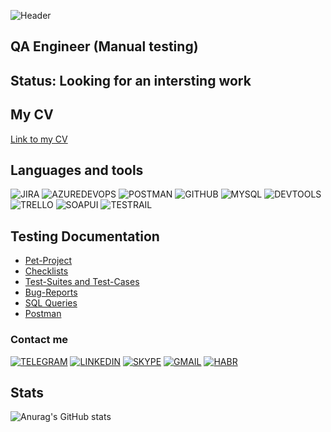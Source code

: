 ![Header](https://github.com/AAstashko/AAstashko/blob/main/assets/Neon_gif_2.gif)

## QA Engineer (Manual testing)

## Status: Looking for an intersting work

## My CV
[Link to my CV](https://drive.google.com/file/d/11f9eLA8Iqehxg_GW1y-B4wbavep2Fp2L/view?usp=share_link)

## Languages and tools
![JIRA](https://img.shields.io/badge/Jira-090909?style=for-the-badge&logo=jira&logoColor=136be1)
![AZUREDEVOPS](https://img.shields.io/badge/AzureDevOps-090909?style=for-the-badge&logo=AzureDevOps&logoColor=136be1)
![POSTMAN](https://img.shields.io/badge/Postman-090909?style=for-the-badge&logo=postman&logoColor=f76935)
![GITHUB](https://img.shields.io/badge/Github-090909?style=for-the-badge&logo=github&logoColor=8cc4d7)
![MYSQL](https://img.shields.io/badge/MySQL-090909?style=for-the-badge&logo=MySQL&logoColor=71b556)
![DEVTOOLS](https://img.shields.io/badge/DevTools-090909?style=for-the-badge&logo=googlechrome&logoColor=7d5fa6)
![TRELLO](https://img.shields.io/badge/Trello-090909?style=for-the-badge&logo=trello&logoColor=136be1)
![SOAPUI](https://img.shields.io/badge/SoapUI-090909?style=for-the-badge&logo=Soapui&logoColor=71b556)
![TESTRAIL](https://img.shields.io/badge/TestRail-090909?style=for-the-badge&logo=testrail&logoColor=71b556)

## Testing Documentation
- [Pet-Project](https://github.com/AAstashko/Pet-Project)
- [Checklists](https://github.com/AAstashko/Checklists)
- [Test-Suites and Test-Cases](https://github.com/AAstashko/Test-Suites-and-Test-Cases)
- [Bug-Reports](https://github.com/AAstashko/Bug-Reports)
- [SQL Queries](https://github.com/AAstashko/SQL-Queries)
- [Postman](https://github.com/AAstashko/Postman)

### Contact me
[![TELEGRAM](https://img.shields.io/badge/Telegram-090909?style=for-the-badge&logo=telegram&logoColor=31a5db)](https://t.me/trollentino/)
[![LINKEDIN](https://img.shields.io/badge/Linkedin-090909?style=for-the-badge&logo=linkedin&logoColor=0073b1)](https://www.linkedin.com/in/alexander-astashko?lipi=urn%3Ali%3Apage%3Ad_flagship3_profile_view_base_contact_details%3BddYQow4OT5GKCnWrJ0FHwQ%3D%3D)
[![SKYPE](https://img.shields.io/badge/skype-090909?style=for-the-badge&logo=skype&logoColor=f0073b1)](https://join.skype.com/invite/CeBKAKluFdXm)
[![GMAIL](https://img.shields.io/badge/Mail-090909?style=for-the-badge&logo=gmail&logoColor=f70000)](mailto:astashko.a@gmail.com/)
[![HABR](https://img.shields.io/badge/HABR-090909?style=for-the-badge&logo=habr&logoColor=f0073b1)](https://career.habr.com/trollentino)

## Stats
![Anurag's GitHub stats](https://github-readme-stats.vercel.app/api?username=AAstashko&theme=midnight-purple&show_icons=true)